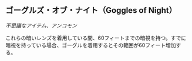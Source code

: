 ## ゴーグルズ・オブ・ナイト（Goggles of Night）
*不思議なアイテム、アンコモン*

これらの暗いレンズを着用している間、60フィートまでの暗視を持つ。すでに暗視を持っている場合、ゴーグルを着用するとその範囲が60フィート増加する。